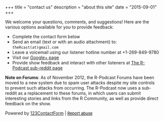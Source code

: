 +++
title = "contact us"
description = "about this site"
date = "2015-09-01"
+++

We welcome your questions, comments, and suggestions! Here are the various options available for you to provide feedback:

-   Complete the contact form below
-   Send an email (text or with an audio attachment) to: `theRcast(at)gmail.com`
-   Leave a voicemail using our listener hotline number at +1-269-849-9780
-   Visit our [Google+ page](https://plus.google.com/u/0/b/111193531932434833188/ "R-Podcast on Google+")
-   Provide show feedback and interact with other listeners at [The R-Podcast sub-reddit page](http://links.r-podcast.org "The R-Podcast sub-reddit page")

**Note on Forums**: As of November 2012, the R-Podcast Forums have been moved to a new system due to spam user attacks despite my site controls to prevent such attacks from occurring. The R-Podcast now uses a sub-reddit as a replacement to these forums, in which users can submit interesting stories and links from the R Community, as well as provide direct feedback on the show.

<!-- www.123contactform.com script begins here -->

<script type="text/javascript">var servicedomain="www.123contactform.com"; var frmRef=''; try { frmRef=window.top.location.href; } catch(err) {}; var cfJsHost = (("https:" == document.location.protocol) ? "https://" : "http://"); document.write(unescape("%3Cscript src='" + cfJsHost + servicedomain + "/includes/easyXDM.min.js' type='text/javascript'%3E%3C/script%3E")); frmRef=encodeURIComponent(frmRef).replace('%26','[%ANDCHAR%]'); document.write(unescape("%3Cscript src='" + cfJsHost + servicedomain + "/jsform-1713503.js?ref="+frmRef+"' type='text/javascript'%3E%3C/script%3E")); </script>

<p>Powered by <a class="footerLink13" title="123ContactForm" href="http://www.123contactform.com">123ContactForm</a> | <a style="font-size:small!important;color:#000000!important; text-decoration:underline!important;" title="Looks like phishing? Report it!" href="http://www.123contactform.com/sfnew.php?s=123contactform-52&control119314=http:///contact-form--1713503.html&control190=Report%20abuse" rel="nofollow">Report abuse</a></p><!-- www.123contactform.com script ends here -->
